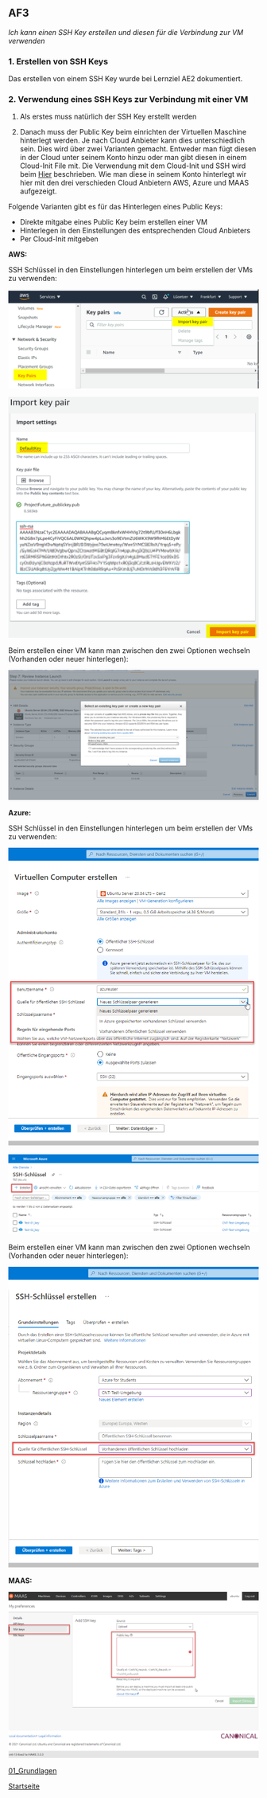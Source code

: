 ## AF3
*Ich kann einen SSH Key erstellen und diesen für die Verbindung zur VM verwenden*

### 1. Erstellen von SSH Keys
Das erstellen von einem SSH Key wurde bei Lernziel AE2 dokumentiert.

### 2. Verwendung eines SSH Keys zur Verbindung mit einer VM
1. Als erstes muss natürlich der SSH Key erstellt werden

2. Danach muss der Public Key beim einrichten der Virtuellen Maschine hinterlegt werden. Je nach Cloud Anbieter kann dies unterschiedlich sein. Dies wird über zwei Varianten gemacht. Entweder man fügt diesen in der Cloud unter seinem Konto hinzu oder man gibt diesen in einem Cloud-Init File mit. Die Verwendung mit dem Cloud-Init und SSH wird beim [Hier](https://github.com/ask-yo-girl-about-me/Project-Future/tree/main/02_Automatisierung) beschrieben. Wie man diese in seinem Konto hinterlegt wir hier mit den drei verschieden Cloud Anbietern AWS, Azure und MAAS aufgezeigt.

Folgende Varianten gibt es für das Hinterlegen eines Public Keys:
- Direkte mitgabe eines Public Key beim erstellen einer VM
- Hinterlegen in den Einstellungen des entsprechenden Cloud Anbieters
- Per Cloud-Init mitgeben

**AWS:**

SSH Schlüssel in den Einstellungen hinterlegen um beim erstellen der VMs zu verwenden:

![AF3_1](../00_Allgemein/images/01_Grundlage/AF3_1.png)

![AF3_2](../00_Allgemein/images/01_Grundlage/AF3_1.2.png)

Beim erstellen einer VM kann man zwischen den zwei Optionen wechseln (Vorhanden oder neuer hinterlegen):

![AF3_3](../00_Allgemein/images/01_Grundlage/AF3_1.3.png)

**Azure:**

SSH Schlüssel in den Einstellungen hinterlegen um beim erstellen der VMs zu verwenden:

![AF3_4](../00_Allgemein/images/01_Grundlage/AF3_2.png)

![AF3_5](../00_Allgemein/images/01_Grundlage/AF3_2.2.png)

Beim erstellen einer VM kann man zwischen den zwei Optionen wechseln (Vorhanden oder neuer hinterlegen):

![AF3_6](../00_Allgemein/images/01_Grundlage/AF3_2.3.png)

**MAAS:**

![AF3_3](../00_Allgemein/images/01_Grundlage/AF3_3.png)

[01_Grundlagen](../01_Grundlage)

[Startseite](https://github.com/ask-yo-girl-about-me/Project-Future)